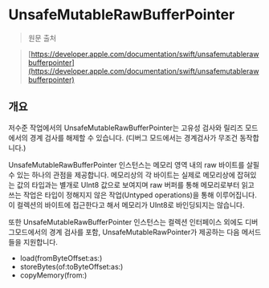 # UnsafeMutableRawBufferPointer

> 원문 출처  
> [https://developer.apple.com/documentation/swift/unsafemutablerawbufferpointer](https://developer.apple.com/documentation/swift/unsafemutablerawbufferpointer)

## 개요

저수준 작업에서의 UnsafeMutableRawBufferPointer는 고유성 검사와 릴리즈 모드에서의 경계 검사를 해제할 수 있습니다. \(디버그 모드에서는 경계검사가 무조건 동작합니다.\)

UnsafeMutableRawBufferPointer 인스턴스는 메모리 영역 내의 raw 바이트를 살필수 있는 하나의 관점을 제공합니다. 메모리상의 각 바이트는 실제로 메모리상에 잡혀있는 값의 타입과는 별개로 UInt8 값으로 보여지며 raw 버퍼를 통해 메모리로부터 읽고 쓰는 작업은 타입이 정해지지 않은 작업\(Untyped operations\)을 통해 이루어집니다. 이 컬렉션의 바이트에 접근한다고 해서 메모리가 UInt8로 바인딩되지는 않습니다.

또한 UnsafeMutableRawBufferPointer 인스턴스는 컬렉션 인터페이스 외에도 디버그모드에서의 경계 검사를 포함, UnsafeMutableRawPointer가 제공하는 다음 메서드들을 지원합니다.

* load\(fromByteOffset:as:\)
* storeBytes\(of:toByteOffset:as:\)
* copyMemory\(from:\)



